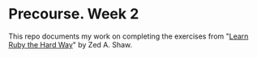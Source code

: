# Precourse. Week 2

This repo documents my work on completing the exercises from "[Learn Ruby the Hard Way](https://learnrubythehardway.org/book/)" by Zed A. Shaw.
